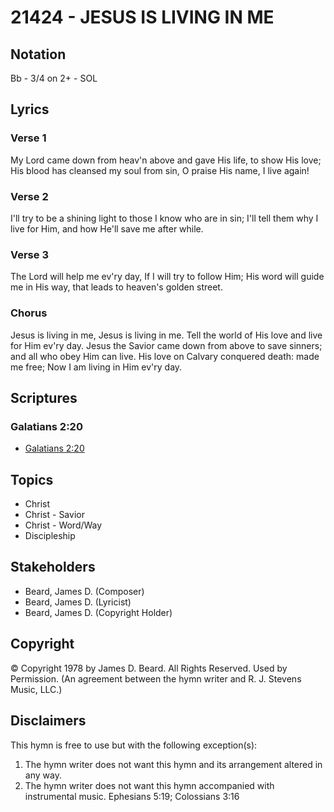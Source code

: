 # 21424 - JESUS IS LIVING IN ME

## Notation

Bb - 3/4 on 2+ - SOL

## Lyrics

### Verse 1

My Lord came down from heav'n above and gave His life, to show His love; His blood has cleansed my soul from sin, O praise His name, I live again!

### Verse 2

I'll try to be a shining light to those I know who are in sin; I'll tell them why I live for Him, and how He'll save me after while.

### Verse 3

The Lord will help me ev'ry day, If I will try to follow Him; His word will guide me in His way, that leads to heaven's golden street.

### Chorus

Jesus is living in me, Jesus is living in me. Tell the world of His love and live for Him ev'ry day. Jesus the Savior came down from above to save sinners; and all who obey Him can live. His love on Calvary conquered death: made me free; Now I am living in Him ev'ry day.


## Scriptures

### Galatians 2:20

- [Galatians 2:20](https://www.biblegateway.com/passage/?search=Galatians%202%3A20)


## Topics

- Christ
- Christ - Savior
- Christ - Word/Way
- Discipleship

## Stakeholders

- Beard, James D. (Composer)
- Beard, James D. (Lyricist)
- Beard, James D. (Copyright Holder)

## Copyright

© Copyright 1978 by James D. Beard. All Rights Reserved. Used by Permission.
(An agreement between the hymn writer and R. J. Stevens Music, LLC.)

## Disclaimers

This hymn is free to use but with the following exception(s):
1. The hymn writer does not want this hymn and its arrangement altered in any way.
2. The hymn writer does not want this hymn accompanied with instrumental music.
Ephesians 5:19; Colossians 3:16

